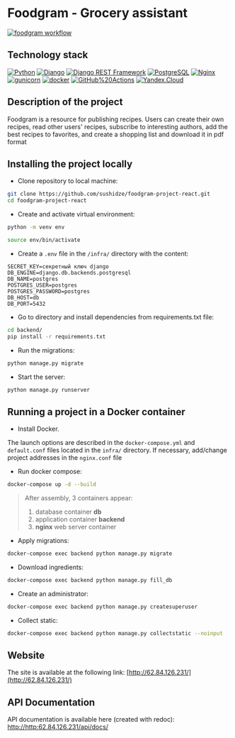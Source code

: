 # Foodgram - Grocery assistant

[![foodgram workflow](https://github.com/sushidze/recipes-assistant-react/actions/workflows/main.yml/badge.svg)](https://github.com/sushidze/recipes-assistant-react/actions/workflows/main.yml) 

## Technology stack

[![Python](https://img.shields.io/badge/-Python-464646?style=flat-square&logo=Python)](https://www.python.org/)
[![Django](https://img.shields.io/badge/-Django-464646?style=flat-square&logo=Django)](https://www.djangoproject.com/)
[![Django REST Framework](https://img.shields.io/badge/-Django%20REST%20Framework-464646?style=flat-square&logo=Django%20REST%20Framework)](https://www.django-rest-framework.org/)
[![PostgreSQL](https://img.shields.io/badge/-PostgreSQL-464646?style=flat-square&logo=PostgreSQL)](https://www.postgresql.org/)
[![Nginx](https://img.shields.io/badge/-NGINX-464646?style=flat-square&logo=NGINX)](https://nginx.org/ru/)
[![gunicorn](https://img.shields.io/badge/-gunicorn-464646?style=flat-square&logo=gunicorn)](https://gunicorn.org/)
[![docker](https://img.shields.io/badge/-Docker-464646?style=flat-square&logo=docker)](https://www.docker.com/)
[![GitHub%20Actions](https://img.shields.io/badge/-GitHub%20Actions-464646?style=flat-square&logo=GitHub%20actions)](https://github.com/features/actions)
[![Yandex.Cloud](https://img.shields.io/badge/-Yandex.Cloud-464646?style=flat-square&logo=Yandex.Cloud)](https://cloud.yandex.ru/)

## Description of the project

Foodgram is a resource for publishing recipes.
Users can create their own recipes, read other users' recipes, subscribe to interesting authors, add the best recipes to favorites, and create a shopping list and download it in pdf format

## Installing the project locally

* Clone repository to local machine:
```bash
git clone https://github.com/sushidze/foodgram-project-react.git
cd foodgram-project-react
```

* Create and activate virtual environment:

```bash
python -m venv env
```

```bash
source env/bin/activate
```

* Create a `.env` file in the `/infra/` directory with the content:

```
SECRET_KEY=секретный ключ django
DB_ENGINE=django.db.backends.postgresql
DB_NAME=postgres
POSTGRES_USER=postgres
POSTGRES_PASSWORD=postgres
DB_HOST=db
DB_PORT=5432
```

* Go to directory and install dependencies from requirements.txt file:

```bash
cd backend/
pip install -r requirements.txt
```

* Run the migrations:

```bash
python manage.py migrate
```

* Start the server:
```bash
python manage.py runserver
```

## Running a project in a Docker container
* Install Docker.

The launch options are described in the `docker-compose.yml` and `default.conf` files located in the `infra/` directory.
If necessary, add/change project addresses in the `nginx.conf` file

* Run docker compose:
```bash
docker-compose up -d --build
```  
  > After assembly, 3 containers appear:
   > 1. database container **db**
   > 2. application container **backend**
   > 3. **nginx** web server container
* Apply migrations:
```bash
docker-compose exec backend python manage.py migrate
```
* Download ingredients:
```bash
docker-compose exec backend python manage.py fill_db
```
* Create an administrator:
```bash
docker-compose exec backend python manage.py createsuperuser
```
* Collect static:
```bash
docker-compose exec backend python manage.py collectstatic --noinput
```

## Website
The site is available at the following link:
[http://62.84.126.231/](http://62.84.126.231/)

## API Documentation
API documentation is available here (created with redoc):
[http://http:62.84.126.231/api/docs/](http://62.84.126.231/api/docs/)
